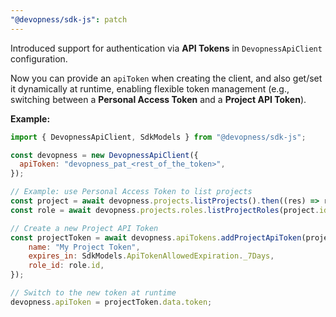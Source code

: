 ```yaml
---
"@devopness/sdk-js": patch
---
```


Introduced support for authentication via **API Tokens** in `DevopnessApiClient` configuration.  

Now you can provide an `apiToken` when creating the client, and also get/set it dynamically at runtime, enabling flexible token management (e.g., switching between a **Personal Access Token** and a **Project API Token**).

**Example:**

```javascript
import { DevopnessApiClient, SdkModels } from "@devopness/sdk-js";

const devopness = new DevopnessApiClient({
  apiToken: "devopness_pat_<rest_of_the_token>",
});

// Example: use Personal Access Token to list projects
const project = await devopness.projects.listProjects().then((res) => res.data[0]);
const role = await devopness.projects.roles.listProjectRoles(project.id).then((res) => res.data[0]);

// Create a new Project API Token
const projectToken = await devopness.apiTokens.addProjectApiToken(project.id, {
    name: "My Project Token",
    expires_in: SdkModels.ApiTokenAllowedExpiration._7Days,
    role_id: role.id,
});

// Switch to the new token at runtime
devopness.apiToken = projectToken.data.token;

